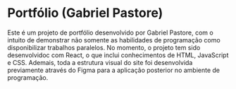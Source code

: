 # Portfólio (Gabriel Pastore)

Este é um projeto de portfólio desenvolvido por Gabriel Pastore, com o intuito de demonstrar não somente as habilidades de programação como disponibilizar trabalhos paralelos. No momento, o projeto tem sido desenvolvidoc com React, o que inclui conhecimentos de HTML, JavaScript e CSS. Ademais, toda a estrutura visual do site foi desenvolvida previamente através do Figma para a aplicação posterior no ambiente de programação.

